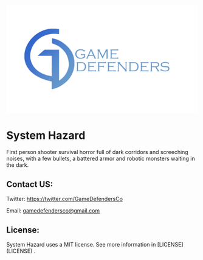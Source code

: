 ![Image of Logo](https://github.com/azsumas/HorrorShooter/blob/master/Docs/Logo_02.png) 

# System Hazard
First person shooter survival horror full of dark corridors and screeching noises, with a few bullets, a battered armor and robotic monsters waiting in the dark.

## Contact US: 
Twitter: https://twitter.com/GameDefendersCo

Email: gamedefendersco@gmail.com 

## License: 
System Hazard uses a MIT license. See more information in [LICENSE] (LICENSE) .
